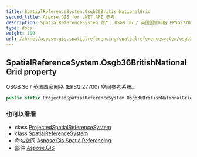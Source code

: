 ```yaml
---
title: SpatialReferenceSystem.Osgb36BritishNationalGrid
second_title: Aspose.GIS for .NET API 参考
description: SpatialReferenceSystem 财产. OSGB 36 / 英国国家网格 EPSG27700 空间参考系统
type: docs
weight: 300
url: /zh/net/aspose.gis.spatialreferencing/spatialreferencesystem/osgb36britishnationalgrid/
---
```

## SpatialReferenceSystem.Osgb36BritishNationalGrid property

OSGB 36 / 英国国家网格 (EPSG:27700) 空间参考系统。

```csharp
public static ProjectedSpatialReferenceSystem Osgb36BritishNationalGrid { get; }
```

### 也可以看看

* class [ProjectedSpatialReferenceSystem](../../projectedspatialreferencesystem/)
* class [SpatialReferenceSystem](../)
* 命名空间 [Aspose.Gis.SpatialReferencing](../../spatialreferencesystem/)
* 部件 [Aspose.GIS](../../../)


